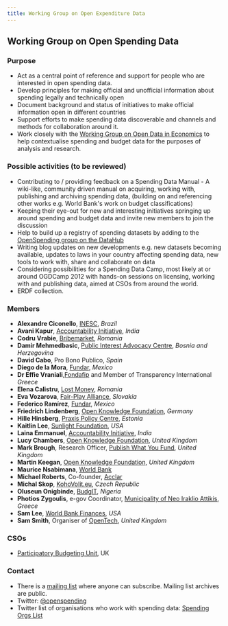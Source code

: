 ```yaml
---
title: Working Group on Open Expenditure Data
---
```


## Working Group on Open Spending Data

### Purpose

* Act as a central point of reference and support for people who are interested in open spending data.
* Develop principles for making official and unofficial information about spending legally and technically open
* Document background and status of initiatives to make official information open in different countries
* Support efforts to make spending data discoverable and channels and methods for collaboration around it.
* Work closely with the [Working Group on Open Data in Economics](http://wiki.okfn.org/Working_Groups/Economics) to help contextualise spending and budget data for the purposes of analysis and research.

### Possible activities (to be reviewed)

* Contributing to / providing feedback on  a Spending Data Manual - A wiki-like, community driven manual on acquiring, working with, publishing and archiving spending data, (building on and referencing other works e.g. World Bank's work on budget classifications)
* Keeping their eye-out for new and interesting initiatives springing up around spending and budget data and invite new members to join the discussion
* Help to build up a registry of spending datasets by adding to the [OpenSpending group on the DataHub](http://thedatahub.org/group/openspending)
* Writing blog updates on new developments e.g. new datasets becoming available, updates to laws in your country affecting spending data, new tools to work with, share and collaborate on data
* Considering possibilities for a Spending Data Camp, most likely at or around OGDCamp 2012 with hands-on sessions on licensing, working with and publishing data, aimed at CSOs from around the world.
* ERDF collection.

### Members

* **Alexandre Ciconello**, [INESC](http://www.inesc.org.br/news), *Brazil*
* **Avani Kapur**, [Accountability Initiative](http://www.accountabilityindia.in/), *India*
* **Codru Vrabie**, [Bribemarket](http://www.piatadespaga.ro/), *Romania*
* **Damir Mehmedbasic**, [Public Interest Advocacy Centre](http://cpi.ba/), *Bosnia and Herzegovina*
* **David Cabo**, Pro Bono Publico, *Spain*
* **Diego de la Mora**, [Fundar](http://fundar.org.mx/index.html/), *Mexico*
* **Dr Effie Vraniali**,[Fondafip](www.fondafip.org) and Member of Transparency International *Greece*
* **Elena Calistru**, [Lost Money](http://banipierduti.cloudapp.net/), *Romania*
* **Eva Vozarova**, [Fair-Play Alliance](http://www.fair-play.sk/index.php),  *Slovakia*
* **Federico Ramírez**, [Fundar](http://fundar.org.mx/index.html/), *Mexico*
* **Friedrich Lindenberg**, [Open Knowledge Foundation](http://okfn.org/), *Germany*
* **Hille Hinsberg**, [Praxis Policy Centre](http://www.praxis.ee/index.php?id=96&L=1), *Estonia*
* **Kaitlin Lee**, [Sunlight Foundation](http://sunlightfoundation.com/), *USA*
* **Laina Emmanuel**, [Accountability Initiative](http://www.accountabilityindia.in/), *India*
* **Lucy Chambers**, [Open Knowledge Foundation](http://okfn.org/), *United Kingdom*
* **Mark Brough**, Research Officer, [Publish What You Fund](http://www.publishwhatyoufund.org/), *United Kingdom*
* **Martin Keegan**, [Open Knowledge Foundation](http://okfn.org/), *United Kingdom*
* **Maurice Nsabimana**, [World Bank](http://www.worldbank.org/)
* **Michael Roberts**, Co-founder, [Acclar](http://acclar.org/)
* **Michal Skop**, [KohoVolit.eu](http://en.kohovolit.eu/), *Czech Republic*
* **Oluseun Onigbinde**, [BudgIT](http://yourbudgit.com/), *Nigeria*
* **Photios Zygoulis**, e-gov Coordinator, [Municipality of Neo Iraklio Attikis](www.iraklio.gr), *Greece*
* **Sam Lee**, [World Bank Finances](https://finances.worldbank.org/), *USA*
* **Sam Smith**, Organiser of [OpenTech](http://www.ukuug.org/events/opentech2011/), *United Kingdom*

### CSOs

* [Participatory Budgeting Unit](http://participatorybudgeting.org.uk/), UK

### Contact

* There is a [mailing list](http://lists.okfn.org/mailman/listinfo/openspending) where anyone can subscribe. Mailing list archives are public.
* Twitter: [@openspending](http://twitter.com/openspending)
* Twitter list of organisations who work with spending data: [Spending Orgs List](https://twitter.com/#!/openspending/lists)

